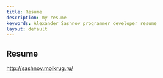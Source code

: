 ```yaml
---
title: Resume
description: my resume
keywords: Alexander Sashnov programmer developer resume
layout: default
---
```

 
Resume
-
http://sashnov.moikrug.ru/
 
